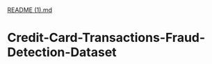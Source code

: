 [README (1).md](https://github.com/Sahildube/Credit-Card-Transactions-Fraud-Detection-Dataset/files/8786368/README.1.md)
# Credit-Card-Transactions-Fraud-Detection-Dataset
